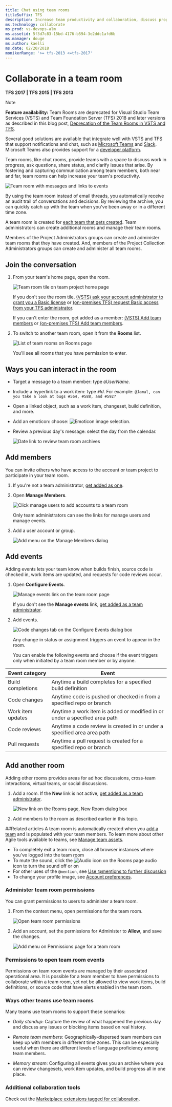 ```yaml
---
title: Chat using team rooms
titleSuffix: TFS  
description: Increase team productivity and collaboration, discuss progress, share status, and clarify issues in a team room for TFS
ms.technology: collaborate
ms.prod: vs-devops-alm
ms.assetid: 5f3d7c83-15bd-4176-b594-3e2ddc1afd6b 
ms.manager: douge
ms.author: kaelli
ms.date: 02/20/2018
monikerRange: '>= tfs-2013 <=tfs-2017'
---
```


# Collaborate in a team room  

<b>TFS 2017 | TFS 2015 | TFS 2013</b> 

> [!NOTE]  
> **Feature availability:** Team Rooms are deprecated for Visual Studio Team Services (VSTS) and Team Foundation Server (TFS) 2018 and later versions as described in this blog post,  [Deprecation of the Team Rooms in VSTS and TFS](https://blogs.msdn.microsoft.com/devops/2017/01/04/deprecation-of-the-team-rooms-in-team-services-and-tfs/).  
> 
> Several good solutions are available that integrate well with VSTS and TFS that support notifications and chat, such as [Microsoft Teams](../service-hooks/services/teams.md) and [Slack](../service-hooks/services/slack.md). Microsoft Teams also provides support for a [developer platform](https://docs.microsoft.com/en-us/microsoftteams/platform/).

Team rooms, like chat rooms, provide teams with a space to discuss work in progress, ask questions, share status, and clarify issues that arise. By fostering and capturing communication among team members, both near and far, team rooms can help increase your team's productivity.    

![Team room with messages and links to events](_img/ALM_CT_Teamroom.png)

By using the team room instead of email threads, you automatically receive an audit trail of conversations and decisions. By reviewing the archive, you can quickly catch up with the team when you've been away or in a different time zone.

A team room is created for [each team that gets created](../work/scale/multiple-teams.md). Team administrators can create additional rooms and manage their team rooms.  

Members of the Project Administrators groups can create and administer team rooms that they have created. And, members of the Project Collection Administrators groups can create and administer all team rooms.  

## Join the conversation
1. From your team's home page, open the room.  

	![Team room tile on team project home page](_img/ALM_CT_TeamroomTile.png) 
	
	If you don't see the room tile, [(VSTS) ask your account administrator to grant you a Basic license](../accounts/add-account-users-assign-access-levels.md) or [(on-premises TFS) request Basic access from your TFS administrator](../security/change-access-levels.md).  

	If you can't enter the room, get added as a member: [(VSTS) Add team members](../accounts/add-team-members-vs.md) or [(on-premises TFS) Add team members](../work/scale/multiple-teams.md#add-team-members).

2. To switch to another team room, open it from the **Rooms** list. 

	![List of team rooms on Rooms page](_img/ALM_CT_RoomsList.png) 

	You'll see all rooms that you have permission to enter.


## Ways you can interact in the room
* Target a message to a team member: type `@`*UserName*.

* Include a hyperlink to a work item: type `#`*Id*. For example: `@Jamal, can you take a look at bugs #564, #588, and #592?`

* Open a linked object, such as a work item, changeset, build definition, and more. 

* Add an emoticon: choose: ![Emoticon image selection](_img/ALM_CT_SmileIcon.png). 

* Review a previous day's message: select the day from the calendar. 

	![Date link to review team room archives](_img/ALM_CT_SelectDate.png) 

<a id="addmembers"></a> 
## Add members
You can invite others who have access to the account or team project to participate in your team room. 

1. If you're not a team administrator, [get added as one](../work/scale/add-team-administrator.md). 

2. Open **Manage Members**.
	
	![Click manage users to add accounts to a team room](_img/ALM_CT_ManageMembers.png) 
	
	Only team administrators can see the links for manage users and manage events.

3. Add a user account or group.
	
	![Add menu on the Manage Members dialog](_img/ALM_CT_AddMembers.png) 

<a id="events"></a> 
## Add events
Adding events lets your team know when builds finish, source code is checked in, work items are updated, and requests for code reviews occur. 

1. Open **Configure Events**.
	
	![Manage events link on the team room page](_img/ALM_CT_ConfigureEvents.png) 
	
	If you don't see the **Manage events** link, [get added as a team administrator](../work/scale/add-team-administrator.md).

2. Add events. 
	
	![Code changes tab on the Configure Events dialog box](_img/ALM_CT_AddEvents.png) 

	Any change in status or assignment triggers an event to appear in the room.

	You can enable the following events and choose if the event triggers only when initiated by a team room member or by anyone.  
	
| Event category | Event  |  
| ---- | ------ |  
| Build completions | Anytime a build completes for a specified build definition    |  
| Code changes | Anytime code is pushed or checked in from a specified repo or branch   |  
| Work item updates | Anytime a work item is added or modified in or under a specified area path   |  
| Code reviews| Anytime a code review is created in or under a specified area area path  |  
| Pull requests | Anytime a pull request is created for a specified repo or branch   |  
  



## Add another room
Adding other rooms provides areas for ad hoc discussions, cross-team interactions, virtual teams, or social discussions. 

1. Add a room. If the **New** link is not active, [get added as a team administrator](../work/scale/add-team-administrator.md).
	
	![New link on the Rooms page, New Room dialog box](_img/ALM_CT_NewRoom.png)

2. Add members to the room as described earlier in this topic.

##Related articles
A team room is automatically created when you [add a team](../work/scale/multiple-teams.md) and is populated with your team members. To learn more about other Agile tools available to teams, see [Manage team assets](../work/scale/manage-team-assets.md).  

- To completely exit a team room, close all browser instances where you've logged into the team room  
- To mute the sound, click the ![Audio icon on the Rooms page](_img/ALM_CT_AudioIcon.png) audio icon to turn the sound off or on  
- For other uses of the `@mention`, see [Use @mentions to further discussion](../notifications/at-mentions.md)   
- To change your profile image, see [Account preferences](../accounts/account-preferences.md).  


<a id="team-room-permissions"> </a>
### Administer team room permissions

You can grant permissions to users to administer a team room.  

1. From the context menu, open permissions for the team room.  

	![Open team room permissions](../work/scale/_img/open-security-team-room.png)  

2. Add an account, set the permissions for Administer to **Allow**, and save the changes.   

	![Add menu on Permissions page for a team room](../work/scale/_img/add-team-admin-dialog.png) 


<a id="team-room-event-permissions">  </a>
### Permissions to open team room events
               
Permissions on team room events are managed by their associated operational area. It is possible for a team member to have permissions to collaborate within a team room, yet not be allowed to view work items, build definitions, or source code that have alerts enabled in the team room. 


### Ways other teams use team rooms 
Many teams use team rooms to support these scenarios:  

* *Daily standup*: Capture the review of what happened the previous day and discuss any issues or blocking items based on real history. 

* *Remote team members*: Geographically-dispersed team members can keep up with members in different time zones. This can be especially useful when there are different levels of language proficiency among team members.

* *Memory stream*: Configuring all events gives you an archive where you can review changesets, work item updates, and build progress all in one place. 

### Additional collaboration tools  

Check out the [Marketplace extensions tagged for collaboration](https://marketplace.visualstudio.com/vsts/Collaborate?sortBy=Downloads).  
